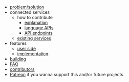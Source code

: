 * [problem/solution](docs/idea.md)
* connected services
  * how to contribute
    * [explanation](docs/connected_services/how_to/explanation.md)
  	* [language APIs](docs/connected_services/how_to/APIs.md)
  	* [API endpoints](docs/connected_services/how_to/endpoints.md) 
  * [existing services](docs/connected_services/existing_services.md)
* features
  * [user side](docs/features/user_side.md)
  * [implementation](docs/features/implementation.md)
* [building](docs/building.md)
* [FAQ](docs/FAQ.md)
* [contributors](docs/contributors.md)
* [Patreon](https://www.patreon.com/twoxx) if you wanna support this and/or future projects.